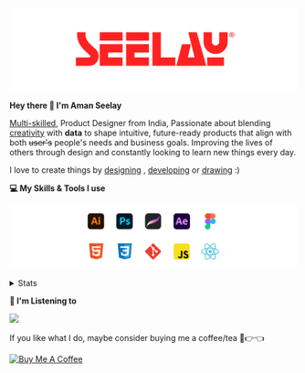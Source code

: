 [![banner](./images/seelay.svg)](https://www.seelay.in)

**Hey there 👋 I'm Aman Seelay**

[Multi-skilled](https://www.seelay.in/#skills), Product Designer from India, Passionate about blending [creativity](https://illustrations.seelay.in) with <b>data</b> to shape intuitive, future-ready products that align with both <s>user's</s> people's needs and business goals. Improving the lives of others through design and constantly looking to learn new things every day.

I love to create things by [designing](https://www.seelay.in/#work) , [developing](https://www.seelay.in/#projects) or [drawing](https://art.seelay.in) :)

**💻 My Skills & Tools I use**

[![banner](./images/skills&tools.svg)](https://www.seelay.in/about)

<details>
  <summary>Stats</summary>

---

<!--START_SECTION:waka-->
![Profile Views](http://img.shields.io/badge/Profile%20Views-0-blue)

**🐱 My GitHub Data** 

> 📦 603.2 kB Used in GitHub's Storage 
 > 
> 💼 Opted to Hire
 > 
> 📜 1 Public Repository 
 > 
> 🔑 24 Private Repository 
 > 
**I'm a Night 🦉** 

```text
🌞 Morning                402 commits         ████░░░░░░░░░░░░░░░░░░░░░   14.40 % 
🌆 Daytime                354 commits         ███░░░░░░░░░░░░░░░░░░░░░░   12.68 % 
🌃 Evening                843 commits         ████████░░░░░░░░░░░░░░░░░   30.20 % 
🌙 Night                  1192 commits        ███████████░░░░░░░░░░░░░░   42.71 % 
```
📅 **I'm Most Productive on Sunday** 

```text
Monday                   290 commits         ███░░░░░░░░░░░░░░░░░░░░░░   10.39 % 
Tuesday                  445 commits         ████░░░░░░░░░░░░░░░░░░░░░   15.94 % 
Wednesday                390 commits         ███░░░░░░░░░░░░░░░░░░░░░░   13.97 % 
Thursday                 429 commits         ████░░░░░░░░░░░░░░░░░░░░░   15.37 % 
Friday                   393 commits         ████░░░░░░░░░░░░░░░░░░░░░   14.08 % 
Saturday                 333 commits         ███░░░░░░░░░░░░░░░░░░░░░░   11.93 % 
Sunday                   511 commits         █████░░░░░░░░░░░░░░░░░░░░   18.31 % 
```


📊 **This Week I Spent My Time On** 

```text
🕑︎ Time Zone: Asia/Kolkata

💬 Programming Languages: 
Other                    10 hrs 51 mins      ████████████████████░░░░░   79.79 % 
JavaScript               2 hrs 18 mins       ████░░░░░░░░░░░░░░░░░░░░░   16.95 % 
JSON                     18 mins             █░░░░░░░░░░░░░░░░░░░░░░░░   02.22 % 
HTML                     6 mins              ░░░░░░░░░░░░░░░░░░░░░░░░░   00.76 % 
Bash                     1 min               ░░░░░░░░░░░░░░░░░░░░░░░░░   00.22 % 

🔥 Editors: 
Chrome                   7 hrs 46 mins       ██████████████░░░░░░░░░░░   57.10 % 
Edge                     3 hrs 28 mins       ██████░░░░░░░░░░░░░░░░░░░   25.48 % 
VS Code                  2 hrs 22 mins       ████░░░░░░░░░░░░░░░░░░░░░   17.42 % 

💻 Operating System: 
Windows                  13 hrs 36 mins      █████████████████████████   100.00 % 
```

**I Mostly Code in JavaScript** 

```text
JavaScript               16 repos            ███████████████░░░░░░░░░░   61.54 % 
HTML                     4 repos             ████░░░░░░░░░░░░░░░░░░░░░   15.38 % 
TypeScript               4 repos             ████░░░░░░░░░░░░░░░░░░░░░   15.38 % 
Java                     2 repos             ██░░░░░░░░░░░░░░░░░░░░░░░   07.69 % 
```




 Last Updated on 20/04/2025 06:46:46 UTC
<!--END_SECTION:waka-->

---

 </details>

**🎵 I'm Listening to**

<object data="https://now-play.vercel.app/api/generate?uid=7a17a86e-d6b7-43b5-8d9c-1d6dae42a779" >

  <img src="https://now-play.vercel.app/api/generate?uid=7a17a86e-d6b7-43b5-8d9c-1d6dae42a779" />

</object>

If you like what I do, maybe consider buying me a coffee/tea 🥺👉👈

<a href="https://www.buymeacoffee.com/seelay" target="_blank"><img src="https://cdn.buymeacoffee.com/buttons/v2/default-red.png" alt="Buy Me A Coffee" width="150" ></a>
